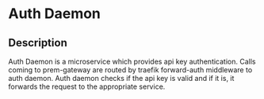 # Auth Daemon

## Description
Auth Daemon is a microservice which provides api key authentication.
Calls coming to prem-gateway are routed by traefik forward-auth middleware to auth daemon.
Auth daemon checks if the api key is valid and if it is, it forwards the request to the appropriate service.
